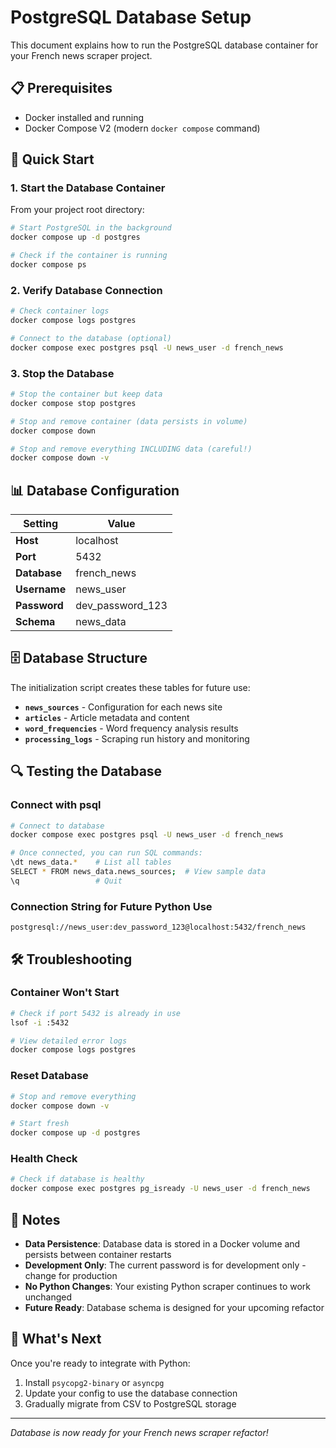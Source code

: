 # PostgreSQL Database Setup

This document explains how to run the PostgreSQL database container for your French news scraper project.

## 📋 Prerequisites

- Docker installed and running
- Docker Compose V2 (modern `docker compose` command)

## 🚀 Quick Start

### 1. Start the Database Container

From your project root directory:

```bash
# Start PostgreSQL in the background
docker compose up -d postgres

# Check if the container is running
docker compose ps
```

### 2. Verify Database Connection

```bash
# Check container logs
docker compose logs postgres

# Connect to the database (optional)
docker compose exec postgres psql -U news_user -d french_news
```

### 3. Stop the Database

```bash
# Stop the container but keep data
docker compose stop postgres

# Stop and remove container (data persists in volume)
docker compose down

# Stop and remove everything INCLUDING data (careful!)
docker compose down -v
```

## 📊 Database Configuration

| Setting | Value |
|---------|-------|
| **Host** | localhost |
| **Port** | 5432 |
| **Database** | french_news |
| **Username** | news_user |
| **Password** | dev_password_123 |
| **Schema** | news_data |

## 🗄️ Database Structure

The initialization script creates these tables for future use:

- **`news_sources`** - Configuration for each news site
- **`articles`** - Article metadata and content
- **`word_frequencies`** - Word frequency analysis results
- **`processing_logs`** - Scraping run history and monitoring

## 🔍 Testing the Database

### Connect with psql
```bash
# Connect to database
docker compose exec postgres psql -U news_user -d french_news

# Once connected, you can run SQL commands:
\dt news_data.*    # List all tables
SELECT * FROM news_data.news_sources;  # View sample data
\q                 # Quit
```

### Connection String for Future Python Use
```
postgresql://news_user:dev_password_123@localhost:5432/french_news
```

## 🛠️ Troubleshooting

### Container Won't Start
```bash
# Check if port 5432 is already in use
lsof -i :5432

# View detailed error logs
docker compose logs postgres
```

### Reset Database
```bash
# Stop and remove everything
docker compose down -v

# Start fresh
docker compose up -d postgres
```

### Health Check
```bash
# Check if database is healthy
docker compose exec postgres pg_isready -U news_user -d french_news
```

## 📝 Notes

- **Data Persistence**: Database data is stored in a Docker volume and persists between container restarts
- **Development Only**: The current password is for development only - change for production
- **No Python Changes**: Your existing Python scraper continues to work unchanged
- **Future Ready**: Database schema is designed for your upcoming refactor

## 🔄 What's Next

Once you're ready to integrate with Python:
1. Install `psycopg2-binary` or `asyncpg`
2. Update your config to use the database connection
3. Gradually migrate from CSV to PostgreSQL storage

---

*Database is now ready for your French news scraper refactor!*
